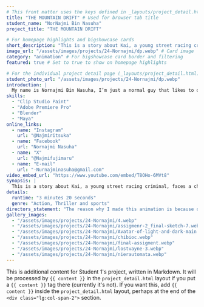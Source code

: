 ```yaml
---
# This front matter uses the keys defined in _layouts/project_detail.html
title: "THE MOUNTAIN DRIFT" # Used for browser tab title
student_name: "NorNajmi Bin Nasuha"
project_title: "THE MOUNTAIN DRIFT"

# For homepage highlights and bigshowcase cards
short_description: "This is a story about Kai, a young street racing criminal, faces a challenge from arrogant Ren, a good driver."
image_url: "/assets/images/projects/24-Nornajmi/dp.webp" # Card image
category: "animation" # For bigshowcase card border and filtering
featured: true # Set to true to show on homepage highlights

# For the individual project detail page (_layouts/project_detail.html)
student_photo_url: "/assets/images/projects/24-Nornajmi/dp.webp"
introduction: |
  My name is Nornajmi Bin Nasuha, I’m just a normal guy that likes to draw in class even though I’m a science student. I like to draw backgrounds and design weapons for my character. After that I’m moving to 3D style art like modelling a scene or object in maya and blender.
skills:
  - "Clip Studio Paint"
  - "Adobe Premiere Pro"
  - "Blender"
  - "Maya"
online_links:
  - name: "Instagram"
    url: "@Najmiritsuka"
  - name: "Facebook"
    url: "Nornajmi Nasuha"
  - name: "X"
    url: "@Najmifujimaru"
  - name: "E-mail"
    url: "-Nurnajminasuha@gmail.com"
video_embed_url: "https://www.youtube.com/embed/T8OHo-6MVt8"
synopsis: |
  This is a story about Kai, a young street racing criminal, faces a challenge from arrogant Ren, a good driver. Despite his limited experience, Kai masters a risky cornering maneuver, passing Ren at the last possible moment. This win gains Ren's respect and a growing rivalry, and serves as a turning point for Kai, teaching him the importance of fear and challenge.
details:
  runtime: "3 minutes 20 seconds"
  genre: "Action, Thriller and sports"
directors_statement: "The reason why I made this animation is because of my love of anime car racing and 3D Modeling. Another reason is that I want to try using my 3D knowledge to make a short story based on my all time favourite old school anime such as Initial D and Ghibli old school style."
gallery_images:
  - "/assets/images/projects/24-Nornajmi/4.webp"
  - "/assets/images/projects/24-Nornajmi/assigmenr-2_final-sketch-7.webp"
  - "/assets/images/projects/24-Nornajmi/Avatar-of-light-and-dark-main.webp"
  - "/assets/images/projects/24-Nornajmi/chibioc.webp"
  - "/assets/images/projects/24-Nornajmi/final-assigment.webp"
  - "/assets/images/projects/24-Nornajmi/lostvayne-3.webp"
  - "/assets/images/projects/24-Nornajmi/nierautomata.webp"
---
```

<!-- You can add more content here in Markdown if needed, it will appear after the gallery -->
This is additional content for Student 1's project, written in Markdown.
It will be processed by `{{ content }}` in the `project_detail.html` layout if you put a `{{ content }}` tag there (currently it's not).
If you want this, add `{{ content }}` inside the `project_detail.html` layout, perhaps at the end of the `<div class="lg:col-span-2">` section.